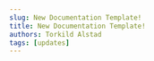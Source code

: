 ```yaml
---
slug: New Documentation Template!
title: New Documentation Template!
authors: Torkild Alstad
tags: [updates]
---
```

